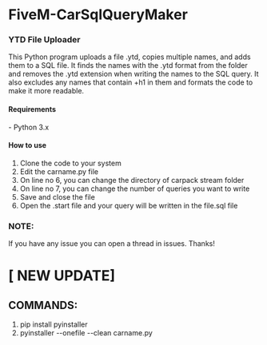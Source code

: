 # FiveM-CarSqlQueryMaker

<h3>YTD File Uploader</h3>
This Python program uploads a file .ytd, copies multiple names, and adds them to a SQL file. It finds the names with the .ytd format from the folder and removes the .ytd extension when writing the names to the SQL query. It also excludes any names that contain +h1 in them and formats the code to make it more readable.

<h4>Requirements</h4>
- Python 3.x

<h4>How to use</h4>

1. Clone the code to your system
2. Edit the carname.py file
3. On line no 6, you can change the directory of carpack stream folder
4. On line no 7, you can change the number of queries you want to write
6. Save and close the file
7. Open the .start file and your query will be written in the file.sql file

<b><h3>NOTE:</h3></b>
If you have any issue you can open a thread in issues.
Thanks!


# [ NEW UPDATE]
<h2>COMMANDS:</h3>

1. pip install pyinstaller
2. pyinstaller --onefile --clean carname.py
